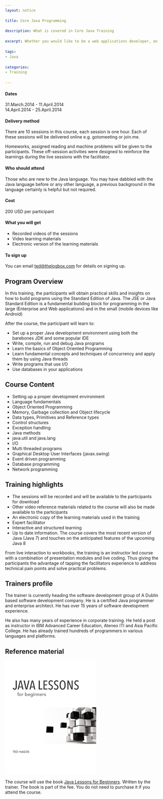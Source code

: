 ```yaml
---
layout: notice

title: Core Java Programming

description: What is covered in Core Java Training

excerpt: Whether you would like to be a web applications developer, an mobile developer using Android, the first step is to get into grips with Core Java Programming. This training helps you build that skill. 

tags:
- Java

categories:
- Training

---
```


<div id="training-sidebar">
<h4>Dates</h4>
31.March.2014 - 11.April.2014 <br>
14.April.2014 - 25.April.2014

<h4>Delivery method</h4>

There are 10 sessions in this course, each session is one hour. Each of these sessions will be delivered online e.g. gotomeeting or join.me. <br/>
<p/>
Homeworks, assigned reading and machine problems will be given to the participants. These off-session activities were designed to reinforce the learnings during the live sessions with the facilitator.

<h4>Who should attend</h4>
Those who are new to the Java language. You may have dabbled with the Java language before or any other language, a previous background in the language certainly is helpful but not required.

<h4>Cost</h4>
200 USD per participant

<p/>
<h4>What you will get</h4>
<ul>
<li>Recorded videos of the sessions</li>
<li>Video learning materials</li>
<li>Electronic version of the learning materials</li>
</ul>

<h4>To sign up</h4>
You can email <a href='mailto:ted@thelogbox.com'>ted@thelogbox.com</a> for details on signing up.
</div>


## Program Overview

In this training, the participants will obtain practical skills and insights on how to build programs using the Standard Edition of Java. The JSE or Java Standard Edition is a fundamental building block for programming in the large (Enterprise and Web applications) and in the small (mobile devices like Android)

After the course, the participant will learn to:

- Set up a proper Java development environment using both the barebones JDK and some popular IDE 
- Write, compile, run and debug Java programs
- Learn the basics of Object Oriented Programming
- Learn fundamental concepts and techniques of concurrency and apply them by using Java threads
- Write programs that use I/O
- Use databases in your applications

## Course Content

- Setting up a proper development environment
- Language fundamentals
- Object Oriented Programming
- Memory, Garbage collection and Object lifecycle
- Data types, Primitives and Reference types
- Control structures
- Exception handling
- Java methods
- java.util and java.lang
- I/O
- Multi threaded programs
- Graphical Desktop User Interfaces (javax.swing)
- Event driven programming
- Database programming
- Network programming

## Training highlights

- The sessions will be recorded and will be available to the participants for download
- Other video reference materials related to the course will also be made available to the participants
- An electronic copy of the learning materials used in the training
- Expert facilitator
- Interactive and structured learning
- Up to date information. The course covers the most recent version of Java (Java 7) and touches on the anticipated features of the upcoming Java 8

From live interaction to workbooks, the training is an instructor led course with a combination of presentation modules and live coding. Thus giving the participants the advantage of tapping the facilitators experience to address technical pain points and solve practical problems.

## Trainers profile

The trainer is currently heading the software development group of A Dublin based software development company. He is a certified Java programmer and enterprise architect. He has over 15 years of software development experience.

He also has many years of experience in corporate training. He held a post as instructor in IBM Advanced Career Education, Ateneo ITI and Asia Pacific College. He has already trained hundreds of programmers in various languages and platforms.

## Reference material

<a href="https://leanpub.com/javalessons"><img src="/img/javalessons.png" class="thumbnail"/></a> 

<p/>
The course will use the book <a href="https://leanpub.com/javalessons">Java Lessons for Beginners</a>. Written by the trainer. The book is part of the fee. You do not need to purchase it if you attend the course.
